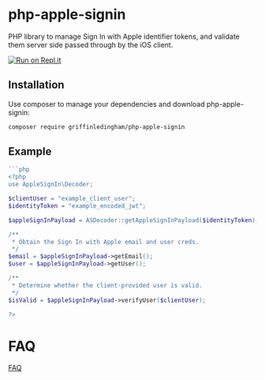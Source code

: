 php-apple-signin
=======
PHP library to manage Sign In with Apple identifier tokens, and validate them server side passed through by the iOS client.

[![Run on Repl.it](https://repl.it/badge/github/philipmuir/php-apple-signin)](https://repl.it/github/philipmuir/php-apple-signin)

Installation
------------

Use composer to manage your dependencies and download php-apple-signin:

```bash
composer require griffinledingham/php-apple-signin
```

Example
-------
```php
```php
<?php
use AppleSignIn\Decoder;

$clientUser = "example_client_user";
$identityToken = "example_encoded_jwt";

$appleSignInPayload = ASDecoder::getAppleSignInPayload($identityToken);

/**
 * Obtain the Sign In with Apple email and user creds.
 */
$email = $appleSignInPayload->getEmail();
$user = $appleSignInPayload->getUser();

/**
 * Determine whether the client-provided user is valid.
 */
$isValid = $appleSignInPayload->verifyUser($clientUser);

?>
```

# FAQ

[FAQ](doc/faq.md)
